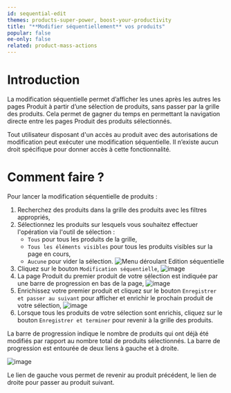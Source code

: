 ```yaml
---
id: sequential-edit
themes: products-super-power, boost-your-productivity
title: "**Modifier séquentiellement** vos produits"
popular: false
ee-only: false
related: product-mass-actions
---
```


# Introduction

La modification séquentielle permet d’afficher les unes après les autres les pages Produit à partir d’une sélection de produits, sans passer par la grille des produits. Cela permet de gagner du temps en permettant la navigation directe entre les pages Produit des produits sélectionnés.

Tout utilisateur disposant d'un accès au produit avec des autorisations de modification peut exécuter une modification séquentielle. Il n’existe aucun droit spécifique pour donner accès à cette fonctionnalité.


# Comment faire ?

Pour lancer la modification séquentielle de produits :
1. Recherchez des produits dans la grille des produits avec les filtres appropriés,
2. Sélectionnez les produits sur lesquels vous souhaitez effectuer l'opération via l'outil de sélection :
     - `Tous` pour tous les produits de la grille,
     - `Tous les éléments visibles` pour tous les produits visibles sur la page en cours,
     - `Aucune` pour vider la sélection.
   ![Menu déroulant Edition séquentielle](Products_DropdownmenuSequentialEdit_fr.png)
3. Cliquez sur le bouton `Modification séquentielle`,
   ![image](Products_SequentialEditCTA_fr.png)
4. La page Produit du premier produit de votre sélection est indiquée par une barre de progression en bas de la page,
   ![image](Products_SequentialEditProgressBar_fr.png)
5. Enrichissez votre premier produit et cliquez sur le bouton `Enregistrer et passer au suivant` pour afficher et enrichir le prochain produit de votre sélection,
   ![image](Products_SequentialEditProgressBarSaveandNext_fr.png)
6. Lorsque tous les produits de votre sélection sont enrichis, cliquez sur le bouton `Enregistrer et terminer` pour revenir à la grille des produits.


La barre de progression indique le nombre de produits qui ont déjà été modifiés par rapport au nombre total de produits sélectionnés. La barre de progression est entourée de deux liens à gauche et à droite.

![image](Products_SequentialEditProgressBar2_fr.png)

Le lien de gauche vous permet de revenir au produit précédent, le lien de droite pour passer au produit suivant.

